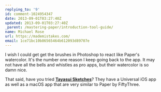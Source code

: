 ```yaml
---
replying_to: '9'
id: comment-1024954347
date: 2013-09-01T03:27:40Z
updated: 2013-09-01T03:27:40Z
_parent: /mastering-paper/introduction-tool-guide/
name: Michael Rose
url: https://mademistakes.com/
email: 1ce71bc10b86565464b612093d89707e
---
```


I wish I could get get the brushes in Photoshop to react like Paper's
watercolor. It's the number one reason I keep going back to the app. It may not
have all the bells and whistles as pro apps, but their watercolor is so damn nice.

That said, have you tried [**Tayasui Sketches**](http://www.tayasui.com/sketches/)? They have a Universal iOS app as well as a macOS app that are very similar to Paper by FiftyThree.
